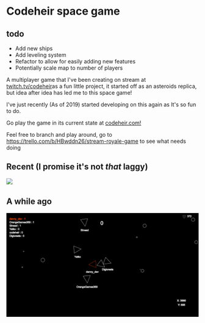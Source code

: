 # Codeheir space game
## todo
* Add new ships
* Add leveling system
* Refactor to allow for easily adding new features
* Potentially scale map to number of players



A multiplayer game that I've been creating on stream at [twitch.tv/codeheir](https://www.twitch.tv/codeheir)as a fun little project, it started off as an asteroids replica, but idea after idea has led me to this space game! 

I've just recently (As of 2019) started developing on this again as It's so fun to do. 

Go play the game in its current state at [codeheir.com!](https://www.codeheir.com)


Feel free to branch and play around, go to https://trello.com/b/HBwddn26/stream-royale-game to see what needs doing
## Recent (I promise it's not *that* laggy)
![](stream-royale2.gif)
## A while ago
![](stream-royale.gif)

